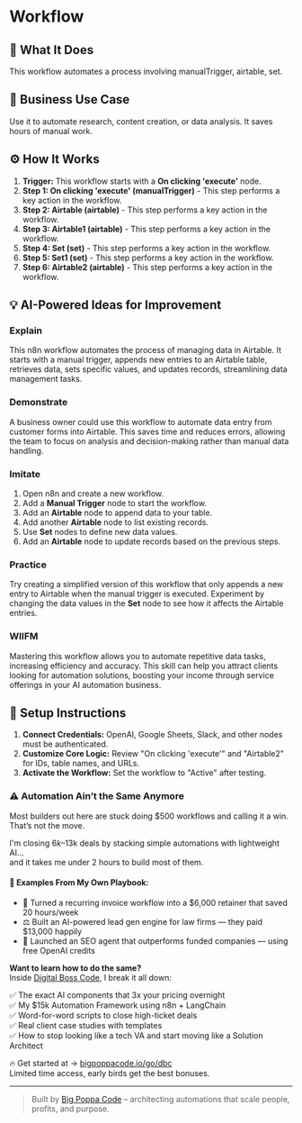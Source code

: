 # Workflow

## 🚀 What It Does
This workflow automates a process involving manualTrigger, airtable, set.

## 💼 Business Use Case
Use it to automate research, content creation, or data analysis. It saves hours of manual work.

## ⚙️ How It Works
1.  **Trigger:** This workflow starts with a **On clicking 'execute'** node.
2. **Step 1: On clicking 'execute' (manualTrigger)** - This step performs a key action in the workflow.
3. **Step 2: Airtable (airtable)** - This step performs a key action in the workflow.
4. **Step 3: Airtable1 (airtable)** - This step performs a key action in the workflow.
5. **Step 4: Set (set)** - This step performs a key action in the workflow.
6. **Step 5: Set1 (set)** - This step performs a key action in the workflow.
7. **Step 6: Airtable2 (airtable)** - This step performs a key action in the workflow.

## 💡 AI-Powered Ideas for Improvement
### Explain
This n8n workflow automates the process of managing data in Airtable. It starts with a manual trigger, appends new entries to an Airtable table, retrieves data, sets specific values, and updates records, streamlining data management tasks.

### Demonstrate
A business owner could use this workflow to automate data entry from customer forms into Airtable. This saves time and reduces errors, allowing the team to focus on analysis and decision-making rather than manual data handling.

### Imitate
1. Open n8n and create a new workflow.
2. Add a **Manual Trigger** node to start the workflow.
3. Add an **Airtable** node to append data to your table.
4. Add another **Airtable** node to list existing records.
5. Use **Set** nodes to define new data values.
6. Add an **Airtable** node to update records based on the previous steps.

### Practice
Try creating a simplified version of this workflow that only appends a new entry to Airtable when the manual trigger is executed. Experiment by changing the data values in the **Set** node to see how it affects the Airtable entries.

### WIIFM
Mastering this workflow allows you to automate repetitive data tasks, increasing efficiency and accuracy. This skill can help you attract clients looking for automation solutions, boosting your income through service offerings in your AI automation business.

## 🔧 Setup Instructions
1. **Connect Credentials:** OpenAI, Google Sheets, Slack, and other nodes must be authenticated.
2. **Customize Core Logic:** Review "On clicking 'execute'" and "Airtable2" for IDs, table names, and URLs.
3. **Activate the Workflow:** Set the workflow to "Active" after testing.

### ⚠️ Automation Ain’t the Same Anymore

Most builders out here are stuck doing $500 workflows and calling it a win.  
That’s not the move.  

I'm closing $6k–$13k deals by stacking simple automations with lightweight AI...  
and it takes me under 2 hours to build most of them.

#### 🧠 Examples From My Own Playbook:
- 🔁 Turned a recurring invoice workflow into a $6,000 retainer that saved 20 hours/week  
- ⚖️ Built an AI-powered lead gen engine for law firms — they paid $13,000 happily  
- 🚀 Launched an SEO agent that outperforms funded companies — using free OpenAI credits  

**Want to learn how to do the same?**  
Inside [Digital Boss Code](https://bigpoppacode.io/go/dbc), I break it all down:

✅ The exact AI components that 3x your pricing overnight  
✅ My $15k Automation Framework using n8n + LangChain  
✅ Word-for-word scripts to close high-ticket deals  
✅ Real client case studies with templates  
✅ How to stop looking like a tech VA and start moving like a Solution Architect  

🔥 Get started at → [bigpoppacode.io/go/dbc](https://bigpoppacode.io/go/dbc)  
Limited time access, early birds get the best bonuses.

---
> Built by [Big Poppa Code](https://bigpoppacode.io) – architecting automations that scale people, profits, and purpose.
